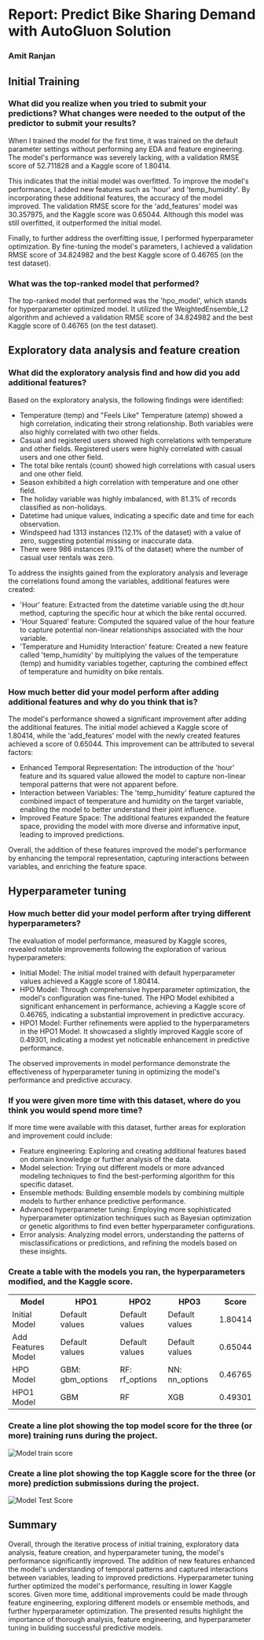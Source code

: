 <!DOCTYPE html>
<html>
<head>
   <h1>Report: Predict Bike Sharing Demand with AutoGluon Solution</h1>
</head>
<body>
 
  <h3>Amit Ranjan</h3>

  <h2>Initial Training</h2>
  <h3>What did you realize when you tried to submit your predictions? What changes were needed to the output of the predictor to submit your results?</h3>
  <p>When I trained the model for the first time, it was trained on the default parameter settings without performing any EDA and feature engineering. The model's performance was severely lacking, with a validation RMSE score of 52.711828 and a Kaggle score of 1.80414.</p>
  <p>This indicates that the initial model was overfitted. To improve the model's performance, I added new features such as 'hour' and 'temp_humidity'. By incorporating these additional features, the accuracy of the model improved. The validation RMSE score for the 'add_features' model was 30.357975, and the Kaggle score was 0.65044. Although this model was still overfitted, it outperformed the initial model.</p>
  <p>Finally, to further address the overfitting issue, I performed hyperparameter optimization. By fine-tuning the model's parameters, I achieved a validation RMSE score of 34.824982 and the best Kaggle score of 0.46765 (on the test dataset).</p>

  <h3>What was the top-ranked model that performed?</h3>
  <p>The top-ranked model that performed was the 'hpo_model', which stands for hyperparameter optimized model. It utilized the WeightedEnsemble_L2 algorithm and achieved a validation RMSE score of 34.824982 and the best Kaggle score of 0.46765 (on the test dataset).</p>

  <h2>Exploratory data analysis and feature creation</h2>
  <h3>What did the exploratory analysis find and how did you add additional features?</h3>
  <p>Based on the exploratory analysis, the following findings were identified:</p>
  <ul>
    <li>Temperature (temp) and "Feels Like" Temperature (atemp) showed a high correlation, indicating their strong relationship. Both variables were also highly correlated with two other fields.</li>
    <li>Casual and registered users showed high correlations with temperature and other fields. Registered users were highly correlated with casual users and one other field.</li>
    <li>The total bike rentals (count) showed high correlations with casual users and one other field.</li>
    <li>Season exhibited a high correlation with temperature and one other field.</li>
    <li>The holiday variable was highly imbalanced, with 81.3% of records classified as non-holidays.</li>
    <li>Datetime had unique values, indicating a specific date and time for each observation.</li>
    <li>Windspeed had 1313 instances (12.1% of the dataset) with a value of zero, suggesting potential missing or inaccurate data.</li>
    <li>There were 986 instances (9.1% of the dataset) where the number of casual user rentals was zero.</li>
  </ul>
  <p>To address the insights gained from the exploratory analysis and leverage the correlations found among the variables, additional features were created:</p>
  <ul>
    <li>'Hour' feature: Extracted from the datetime variable using the dt.hour method, capturing the specific hour at which the bike rental occurred.</li>
    <li>'Hour Squared' feature: Computed the squared value of the hour feature to capture potential non-linear relationships associated with the hour variable.</li>
    <li>'Temperature and Humidity Interaction' feature: Created a new feature called 'temp_humidity' by multiplying the values of the temperature (temp) and humidity variables together, capturing the combined effect of temperature and humidity on bike rentals.</li>
  </ul>
  
  <h3>How much better did your model perform after adding additional features and why do you think that is?</h3>
  <p>The model's performance showed a significant improvement after adding the additional features. The initial model achieved a Kaggle score of 1.80414, while the 'add_features' model with the newly created features achieved a score of 0.65044. This improvement can be attributed to several factors:</p>
  <ul>
    <li>Enhanced Temporal Representation: The introduction of the 'hour' feature and its squared value allowed the model to capture non-linear temporal patterns that were not apparent before.</li>
    <li>Interaction between Variables: The 'temp_humidity' feature captured the combined impact of temperature and humidity on the target variable, enabling the model to better understand their joint influence.</li>
    <li>Improved Feature Space: The additional features expanded the feature space, providing the model with more diverse and informative input, leading to improved predictions.</li>
  </ul>
  <p>Overall, the addition of these features improved the model's performance by enhancing the temporal representation, capturing interactions between variables, and enriching the feature space.</p>

  <h2>Hyperparameter tuning</h2>
  <h3>How much better did your model perform after trying different hyperparameters?</h3>
  <p>The evaluation of model performance, measured by Kaggle scores, revealed notable improvements following the exploration of various hyperparameters:</p>
  <ul>
    <li>Initial Model: The initial model trained with default hyperparameter values achieved a Kaggle score of 1.80414.</li>
    <li>HPO Model: Through comprehensive hyperparameter optimization, the model's configuration was fine-tuned. The HPO Model exhibited a significant enhancement in performance, achieving a Kaggle score of 0.46765, indicating a substantial improvement in predictive accuracy.</li>
    <li>HPO1 Model: Further refinements were applied to the hyperparameters in the HPO1 Model. It showcased a slightly improved Kaggle score of 0.49301, indicating a modest yet noticeable enhancement in predictive performance.</li>
  </ul>
  <p>The observed improvements in model performance demonstrate the effectiveness of hyperparameter tuning in optimizing the model's performance and predictive accuracy.</p>

  <h3>If you were given more time with this dataset, where do you think you would spend more time?</h3>
  <p>If more time were available with this dataset, further areas for exploration and improvement could include:</p>
  <ul>
    <li>Feature engineering: Exploring and creating additional features based on domain knowledge or further analysis of the data.</li>
    <li>Model selection: Trying out different models or more advanced modeling techniques to find the best-performing algorithm for this specific dataset.</li>
    <li>Ensemble methods: Building ensemble models by combining multiple models to further enhance predictive performance.</li>
    <li>Advanced hyperparameter tuning: Employing more sophisticated hyperparameter optimization techniques such as Bayesian optimization or genetic algorithms to find even better hyperparameter configurations.</li>
    <li>Error analysis: Analyzing model errors, understanding the patterns of misclassifications or predictions, and refining the models based on these insights.</li>
  </ul>

  <h3>Create a table with the models you ran, the hyperparameters modified, and the Kaggle score.</h3>
  <table>
    <tr>
      <th>Model</th>
      <th>HPO1</th>
      <th>HPO2</th>
      <th>HPO3</th>
      <th>Score</th>
    </tr>
    <tr>
      <td>Initial Model</td>
      <td>Default values</td>
      <td>Default values</td>
      <td>Default values</td>
      <td>1.80414</td>
    </tr>
    <tr>
      <td>Add Features Model</td>
      <td>Default values</td>
      <td>Default values</td>
      <td>Default values</td>
      <td>0.65044</td>
    </tr>
    <tr>
      <td>HPO Model</td>
      <td>GBM: gbm_options</td>
      <td>RF: rf_options</td>
      <td>NN: nn_options</td>
      <td>0.46765</td>
    </tr>
    <tr>
      <td>HPO1 Model</td>
      <td>GBM</td>
      <td>RF</td>
      <td>XGB</td>
      <td>0.49301</td>
    </tr>
  </table>

  <h3>Create a line plot showing the top model score for the three (or more) training runs during the project.</h3>
 
  
  <img alt="Model train score" src="https://github.com/AmitRanjan235/Bike-Sharing-Demand-Prediction-udacity-AWSMLEScholarship/blob/main/project/img/model_train_score.png">


  <h3>Create a line plot showing the top Kaggle score for the three (or more) prediction submissions during the project.</h3>
  <img src="https://github.com/AmitRanjan235/Bike-Sharing-Demand-Prediction-udacity-AWSMLEScholarship/blob/main/project/img/model_test_score.png" alt="Model Test Score">

  <h2>Summary</h2>
  <p>Overall, through the iterative process of initial training, exploratory data analysis, feature creation, and hyperparameter tuning, the model's performance significantly improved. The addition of new features enhanced the model's understanding of temporal patterns and captured interactions between variables, leading to improved predictions. Hyperparameter tuning further optimized the model's performance, resulting in lower Kaggle scores. Given more time, additional improvements could be made through feature engineering, exploring different models or ensemble methods, and further hyperparameter optimization. The presented results highlight the importance of thorough analysis, feature engineering, and hyperparameter tuning in building successful predictive models.</p>
</body>
</html>
